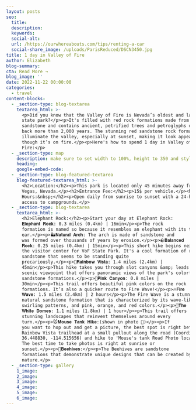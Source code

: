 ```yaml
---
layout: posts
seo:
  title:
  description:
  keywords:
  social-alt:
  url: /https://ourwhereabouts.com/tips/renting-a-car
  social-share_image: /uploads/ParisReduced/DSCN3450.jpg
title: 1 day in Valley of Fire
author: Elizabeth
blog-summary:
cta: Read More →
blog_image: ''
date: 2022-11-22 00:00:00
categories:
  - travel
content-blocks:
  - _section-type: blog-textarea
    textarea_html: >-
      <p>Did you know that the Valley of Fire is Nevada’s oldest and largest
      state park?</p><p>It's filled with red rock formations made from Aztec
      sandstone and contains ancient, petrified trees and petroglyphs dating
      back more than 2,000 years. The stunning red sandstone rock formations
      illuminate the valley, especially at sunset, making it look appear as
      though it’s on fire.</p><p>Here's how to spend 1 day in Valley of
      Fire:</p>
  - _section-type: map
    description: make sure to set width to 100%, height to 350 and style to border 2
    heading:
    google-embed-code:
  - _section-type: blog-featured-textarea
    blog-featured-textarea_html: >-
      <h2>Location:</h2><p>This park is located only 45 minutes away from Las
      Vegas, Nevada.</p><h2>Entrance Fee:</h2><p>15$ per vehicle.</p><h2>Opening
      Hours:&nbsp;</h2><p>Open daily from sunrise to sunset with a 24-hour
      access to campgrounds.</p>
  - _section-type: blog-textarea
    textarea_html: >-
      <h2>Elephant Rock:</h2><p>Start your day at Elephant Rock:
      𝐄𝐥𝐞𝐩𝐡𝐚𝐧𝐭 𝐑𝐨𝐜𝐤: 0.3 miles (0.4km) | 16min</p><p>The rock
      formation is named so because it resembles an elephant with its trunk and
      ear.</p><p>🏜️𝐍𝐚𝐭𝐮𝐫𝐚𝐥 𝐀𝐫𝐜𝐡: The arch is made of sandstone and
      was formed over thousands of years by erosion.</p><p>🪨𝐁𝐚𝐥𝐚𝐧𝐜𝐞𝐝
      𝐑𝐨𝐜𝐤: 0.25 miles (0.4km) | 15min</p><p>This short hike begins next to
      the visitor center for VoF State Park. It's a cool formation of red
      sandstone that seems to be standing quite
      precariously.</p><p>🌈𝐑𝐚𝐢𝐧𝐛𝐨𝐰 𝐕𝐢𝐬𝐭𝐚: 1.4 miles (2.4km) |
      45min</p><p>This hike takes you through slot canyons &amp; leads you to a
      scenic viewpoint that offers panoramic views of the park's colorful
      sandstone formations.</p><p>💖𝐏𝐢𝐧𝐤 𝐂𝐚𝐧𝐲𝐨𝐧: 0.8 miles |
      30min</p><p>This trail offers beautiful pink colors on the rock
      formations. It’s also a quicker route to Fire Wave!</p><p>🔥𝐅𝐢𝐫𝐞
      𝐖𝐚𝐯𝐞: 1.5 miles (2.4km) | 2 hours</p><p>The Fire Wave is a stunning,
      natural sandstone formation that is characterized by its wave-like,
      swirling patterns, and pink, orange, and red colors.</p><p>🤍𝐓𝐡𝐞
      𝐖𝐡𝐢𝐭𝐞 𝐃𝐨𝐦𝐞𝐬: 1.1 miles (1.8km) | 1 hour</p><p>This trail offers
      stunning landscapes that reinvent themselves around every
      turn.</p><p>🐭𝐌𝐨𝐮𝐬𝐞 𝐓𝐚𝐧𝐤 𝐇𝐢𝐤𝐞:(shown in photo 📸)</p><p>If
      you want to hop out and get a picture, the best spot is right before the
      Rainbow Vista trailhead at a small pullout along the road (Coordinates:
      36.448830, -114.515656) and hike to 'Mouse's tank Road Photo location'.
      The best time to take photos is right at sunrise or
      sunset.</p><p>🐝𝐁𝐞𝐞𝐡𝐢𝐯𝐞𝐬:</p><p>The Beehives are sandstone
      formations that demonstrate unique designs that can be created by
      nature.</p>
  - _section-type: gallery
    1_image:
    2_image:
    3_image:
    4_image:
    5_image:
    6_image:
---
```

